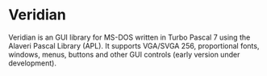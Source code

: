# Veridian
Veridian is an GUI library for MS-DOS written in Turbo Pascal 7 using the Alaveri Pascal Library (APL).  It supports VGA/SVGA 256, proportional fonts, windows, menus, buttons and other GUI controls (early version under development).

